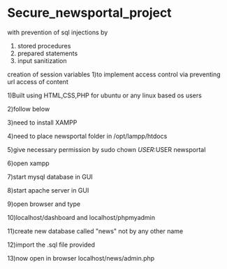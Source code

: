 # Secure_newsportal_project
with prevention of sql injections by 
1) stored procedures
2) prepared statements
3) input sanitization

creation of session variables
1)to implement access control via preventing url access of content

1)Built using HTML,CSS,PHP
for ubuntu or any linux based os users 

2)follow below

3)need to install XAMPP

4)need to place newsportal folder in /opt/lampp/htdocs

5)give necessary permission by sudo chown $USER:$USER newsportal

6)open xampp

7)start mysql database in GUI

8)start apache server in GUI

9)open browser and type 

10)localhost/dashboard and localhost/phpmyadmin

11)create new database called "news" not by any other name

12)import the .sql file provided 

13)now open in browser localhost/news/admin.php
